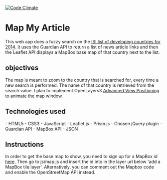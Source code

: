 [![Code Climate](https://codeclimate.com/github/globalavocado/map-my-article/badges/gpa.svg)](https://codeclimate.com/github/globalavocado/map-my-article)

<h1>Map My Article</h1>

This web app does a fuzzy search on the <a href="http://www.isi-web.org/component/content/article/5-root/root/81-developing">ISI list of developing countries for 2014</a>. It uses the Guardian API to return a list of news article links and then the Leaflet API displays a MapBox base map of that country next to the list.

<h2>objectives</h2>

The map is meant to zoom to the country that is searched for, every time a new search is performed. The name of that country is retrieved from the search value. I plan to implement OpenLayers3 <a href="http://openlayers.org/en/v3.4.0/examples/center.html?q=position">Advanced View Positioning</a> to animate the map window.

<h2>Technologies used</h2>
- HTML5
- CSS3
- JavaScript
- Leaflet.js
- Prism.js
- Chosen jQuery plugin
- Guardian API
- MapBox API
- JSON

<h2>Instructions</h2>

In order to get the base map to show, you need to sign up for a MapBox id <a href="https://www.mapbox.com/developers/api/">here</a>. Then go to js/map.js and insert the id into in the layer url below 'add a MapBox tile layer'. Alternatively, you can comment out the Mapbox code and enable the OpenStreetMap API instead.